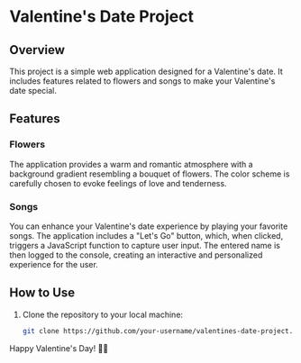# Valentine's Date Project

## Overview

This project is a simple web application designed for a Valentine's date. It includes features related to flowers and songs to make your Valentine's date special.

## Features

### Flowers

The application provides a warm and romantic atmosphere with a background gradient resembling a bouquet of flowers. The color scheme is carefully chosen to evoke feelings of love and tenderness.

### Songs

You can enhance your Valentine's date experience by playing your favorite songs. The application includes a "Let's Go" button, which, when clicked, triggers a JavaScript function to capture user input. The entered name is then logged to the console, creating an interactive and personalized experience for the user.

## How to Use

1. Clone the repository to your local machine:

    ```bash
    git clone https://github.com/your-username/valentines-date-project.git
    ```
Happy Valentine's Day! 🌹🎶
